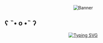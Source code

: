 <!-- Banner Section -->
<div align="center">
  <!-- Waving banner image -->
  <img src="https://capsule-render.vercel.app/api?type=waving&amp;color=gradient&amp;customColorList=3,4,6,11,19,18&amp;height=200&amp;text=Hello%20World!&amp;fontSize=58&amp;fontAlign=25&amp;fontAlignY=43" alt="Banner" />

<!-- Greeting Section -->
<h2 align="left"> ʕ ˵• o •˵ ʔ </h2>

[![Typing SVG](https://readme-typing-svg.demolab.com?font=Fira+Code&pause=1000&color=91DEE3&width=435&lines=AI%EA%92%B0+%E2%80%A2+%CB%95+%E2%80%A2+%EA%92%B1)](https://git.io/typing-svg)
